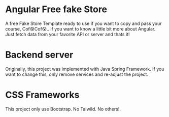 # Angular Free fake Store

A free Fake Store Template ready to use if you want to copy and pass your course, Cof😰Cof😰.. if you want to know a little bit more about Angular. Just fetch data from your favorite API or server and thats it!

# Backend server

Originally, this project was implemented with Java Spring Framework. If you want to change this,
only remove services and re-adjust the project.

# CSS Frameworks

This project only use Bootstrap. No Taiwild. No others!.